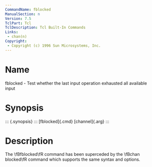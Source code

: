```yaml
---
CommandName: fblocked
ManualSection: n
Version: 7.5
TclPart: Tcl
TclDescription: Tcl Built-In Commands
Links:
 - chan(n)
Copyright:
 - Copyright (c) 1996 Sun Microsystems, Inc.
---
```


# Name

fblocked - Test whether the last input operation exhausted all available input

# Synopsis

::: {.synopsis} :::
[fblocked]{.cmd} [channel]{.arg}
:::

# Description

The \fBfblocked\fR command has been superceded by the \fBchan blocked\fR command which supports the same syntax and options.


